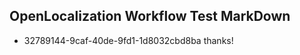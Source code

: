 ## OpenLocalization Workflow Test MarkDown
* 32789144-9caf-40de-9fd1-1d8032cbd8ba 
thanks!<!--HONumber=Mar16_HO4-->
